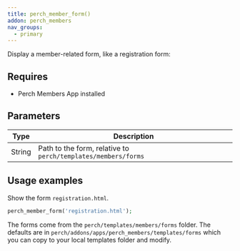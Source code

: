 ```yaml
---
title: perch_member_form()
addon: perch_members
nav_groups:
  - primary
---
```


Display a member-related form, like a registration form:

## Requires

- Perch Members App installed

## Parameters

| Type | Description |
|-|-|
| String   | Path to the form, relative to `perch/templates/members/forms` |


## Usage examples

Show the form `registration.html`.

```php
perch_member_form('registration.html');
```

The forms come from the `perch/templates/members/forms` folder. The defaults are in `perch/addons/apps/perch_members/templates/forms` which you can copy to your local templates folder and modify.
